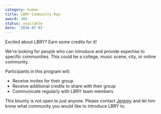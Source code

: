 ```yaml
---
category: human
title: LBRY Community Rep
award: 300
status: available
date: '2016-07-01'
---
```


Excited about LBRY? Earn some credits for it!

We're looking for people who can introduce and provide expertise to specific communities. This could be a college, music scene, city, or online community.

Participants in this program will:

- Receive invites for their group
- Receive additional credits to share with their group
- Communicate regularly with LBRY team members

This bounty is not open to just anyone. Please contact [Jeremy](mailto:jeremy@lbry.io) and let him know what community you would like to introduce LBRY to.

